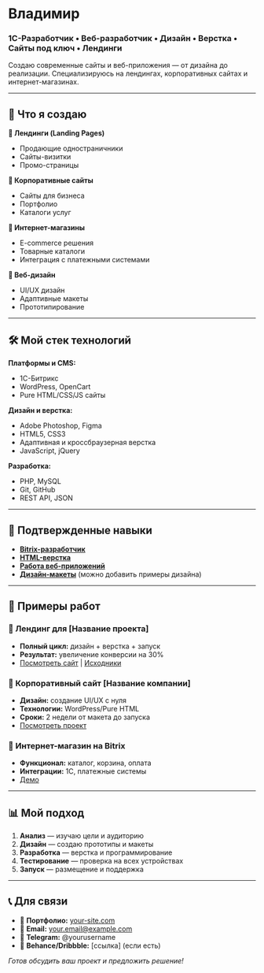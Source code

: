 # Владимир
### 1С-Разработчик • Веб-разработчик • Дизайн • Верстка • Сайты под ключ • Лендинги

Создаю современные сайты и веб-приложения  — от дизайна до реализации. Специализируюсь на лендингах, корпоративных сайтах и интернет-магазинах.

---

## 🚀 Что я создаю

**🎯 Лендинги (Landing Pages)**
- Продающие одностраничники
- Сайты-визитки
- Промо-страницы

**🏢 Корпоративные сайты**
- Сайты для бизнеса
- Портфолио
- Каталоги услуг

**🛒 Интернет-магазины**
- E-commerce решения
- Товарные каталоги
- Интеграция с платежными системами

**🎨 Веб-дизайн**
- UI/UX дизайн
- Адаптивные макеты
- Прототипирование

---

## 🛠️ Мой стек технологий

**Платформы и CMS:**
- 1С-Битрикс
- WordPress, OpenCart
- Pure HTML/CSS/JS сайты

**Дизайн и верстка:**
- Adobe Photoshop, Figma
- HTML5, CSS3
- Адаптивная и кроссбраузерная верстка
- JavaScript, jQuery

**Разработка:**
- PHP, MySQL
- Git, GitHub
- REST API, JSON

---

## 📜 Подтвержденные навыки

- **[Bitrix-разработчик](./certificates/bitrix-developer.pdf)**
- **[HTML-верстка](./certificates/html-verstka.jpg)**
- **[Работа веб-приложений](./certificates/web-applications.pdf)**
- **[Дизайн-макеты](./certificates/design-samples/)** (можно добавить примеры дизайна)

---

## 💼 Примеры работ

### 🎯 Лендинг для [Название проекта]
- **Полный цикл:** дизайн + верстка + запуск
- **Результат:** увеличение конверсии на 30%
- [Посмотреть сайт](ссылка) | [Исходники](./projects/landing-project/)

### 🏢 Корпоративный сайт [Название компании]
- **Дизайн:** создание UI/UX с нуля
- **Технологии:** WordPress/Pure HTML
- **Сроки:** 2 недели от макета до запуска
- [Посмотреть проект](./projects/corporate-site/)

### 🛒 Интернет-магазин на Bitrix
- **Функционал:** каталог, корзина, оплата
- **Интеграции:** 1С, платежные системы
- [Демо](./projects/online-store/)

---

## 📊 Мой подход

1. **Анализ** — изучаю цели и аудиторию
2. **Дизайн** — создаю прототипы и макеты
3. **Разработка** — верстка и программирование
4. **Тестирование** — проверка на всех устройствах
5. **Запуск** — размещение и поддержка

---

## 📞 Для связи

- 💼 **Портфолио:** [your-site.com](ссылка)
- 📧 **Email:** your.email@example.com
- 💬 **Telegram:** @yourusername
- 🎨 **Behance/Dribbble:** [ссылка] (если есть)

*Готов обсудить ваш проект и предложить решение!*
